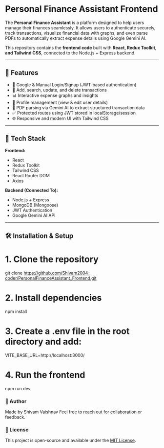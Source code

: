 # Personal Finance Assistant Frontend

The **Personal Finance Assistant** is a platform designed to help users manage their finances seamlessly. It allows users to authenticate securely, track transactions, visualize financial data with graphs, and even parse PDFs to automatically extract expense details using Google Gemini AI.  

This repository contains the **frontend code** built with **React, Redux Toolkit, and Tailwind CSS**, connected to the Node.js + Express backend.

---

## 🌟 Features

- 🔐 Google & Manual Login/Signup (JWT-based authentication)  
- 💸 Add, search, update, and delete transactions  
- 📊 Interactive expense graphs and insights  
- 📁 Profile management (view & edit user details)  
- 📑 PDF parsing via Gemini AI to extract structured transaction data  
- ✅ Protected routes using JWT stored in localStorage/session  
- 🌐 Responsive and modern UI with Tailwind CSS  

---

## 🚀 Tech Stack

**Frontend:**  
- React  
- Redux Toolkit  
- Tailwind CSS  
- React Router DOM  
- Axios  

**Backend (Connected To):**  
- Node.js + Express  
- MongoDB (Mongoose)  
- JWT Authentication  
- Google Gemini AI API  

---


## 🛠️ Installation & Setup

# 1. Clone the repository
git clone https://github.com/Shivam2004-coder/PersonalFinanceAssistant_Frontend.git

# 2. Install dependencies
npm install

# 3. Create a .env file in the root directory and add:
VITE_BASE_URL=http://localhost:3000/

# 4. Run the frontend
npm run dev


### 👤 Author
Made by Shivam Vaishnav
Feel free to reach out for collaboration or feedback.

### 📄 License
This project is open-source and available under the [MIT License](https://opensource.org/licenses/MIT).